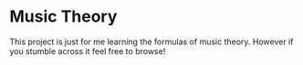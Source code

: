 # Music Theory

This project is just for me learning the formulas of music theory. However if you stumble across it feel free to browse!
